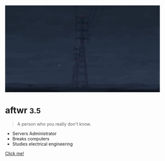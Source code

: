 ![logo](img/coverpage.svg)

# aftwr <small>3.5</small>

> A person who you really don't know.

- Servers Administrator
- Breaks computers
- Studies electrical engineering

[Click me!](#introduction)